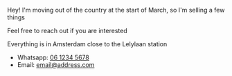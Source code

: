 Hey! I'm moving out of the country at the start of March, so I'm selling a few things

Feel free to reach out if you are interested

Everything is in Amsterdam close to the Lelylaan station

* Whatsapp: [06 1234 5678](https://wa.me/31612345678)
* Email: [email@address.com](mailto:email@address.com)
